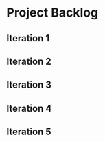 # Project Backlog

## Iteration 1


## Iteration 2


## Iteration 3


## Iteration 4


## Iteration 5

